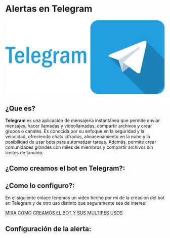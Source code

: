 
# Alertas en Telegram 

![img](img/img10..png)

## ¿Que es?
**Telegram** es una aplicación de mensajería instantánea que permite enviar mensajes, hacer llamadas y videollamadas, compartir archivos y crear grupos o canales. Es conocida por su enfoque en la seguridad y la velocidad, ofreciendo chats cifrados, almacenamiento en la nube y la posibilidad de usar bots para automatizar tareas. Además, permite crear comunidades grandes con miles de miembros y compartir archivos sin límites de tamaño.

## ¿Como creamos el bot en Telegram?:
## ¿Como lo configuro?:
En el siguiente enlace tenemos un video hecho por mi de la creacion del bot en  Telegram y de otro uso distinto que seguramente sea de interes:

[MIRA COMO CREAMOS EL BOT Y SUS MULTIPES USOS ](https://www.youtube.com/watch?v=3ZwDs3u6pHc)

## Configuración de la alerta: 

